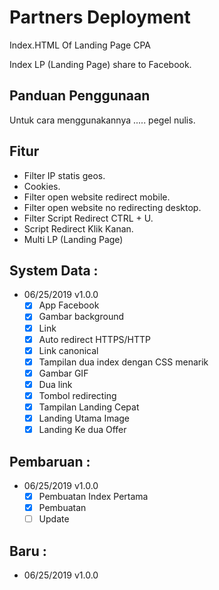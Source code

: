 # Partners Deployment
Index.HTML Of Landing Page CPA

Index LP (Landing Page) share to Facebook.

## Panduan Penggunaan
Untuk cara menggunakannya ..... pegel nulis.

## Fitur
- Filter IP statis geos.
- Cookies.
- Filter open website redirect mobile.
- Filter open website no redirecting desktop.
- Filter Script Redirect CTRL + U.
- Script Redirect Klik Kanan.
- Multi LP (Landing Page)

## System Data :
- 06/25/2019 v1.0.0
    - [x] App Facebook
    - [x] Gambar background
    - [x] Link
    - [x] Auto redirect HTTPS/HTTP
    - [x] Link canonical
    - [x] Tampilan dua index dengan CSS menarik
    - [x] Gambar GIF
    - [x] Dua link
    - [x] Tombol redirecting
    - [x] Tampilan Landing Cepat
    - [x] Landing Utama Image
    - [x] Landing Ke dua Offer
    
## Pembaruan :    
- 06/25/2019 v1.0.0
    - [x] Pembuatan Index Pertama
    - [X] Pembuatan
    - [ ] Update
    
 ## Baru :
- 06/25/2019 v1.0.0
